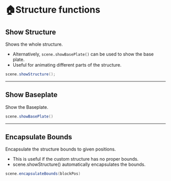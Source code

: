 # 🏠Structure functions

## Show Structure

Shows the whole structure.

* Alternatively, `scene.showBasePlate()` can be used to show the base plate.
* Useful for animating different parts of the structure.

```java
scene.showStructure();
```

---

## Show Baseplate

Show the Baseplate.

```java
scene.showBasePlate()
```

---

## Encapsulate Bounds

Encapsulate the structure bounds to given positions.

* This is useful if the custom structure has no proper bounds.
* scene.showStructure() automatically encapsulates the bounds.

```java
scene.encapsulateBounds(blockPos)
```
